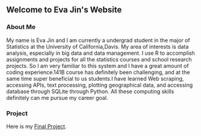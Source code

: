## Welcome to Eva Jin's Website

### About Me

My name is Eva Jin and I am currently a undergrad student in the major of Statistics at the University of California,Davis. My area of interests is data analysis, especially in big data and data management. I use R to accomplish assignments and projects for all the statistics courses and school research projects. So I am very familiar to this system and I have a great amount of coding experience.141B course has definitely been challenging, and at the same time super beneficial to us students.I have learned Web scraping, accessing APIs, text processing, plotting geographical data, and accessing database through SQLite through Python. All these computing skills definitely can me pursue my career goal.

### Project

Here is my [Final Project](https://github.com/ChrisJZK/STA-141B-Final-Project/blob/master/STA%20141B%20Final%20Project.ipynb).
